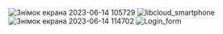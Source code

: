 ![Знімок екрана 2023-06-14 105729](https://github.com/mishavoloshchuk/Libcloud/assets/54890360/b16d3eac-7e5d-4be2-883c-d39b4b0c0cdc)
![libcloud_smartphone](https://github.com/mishavoloshchuk/Libcloud/assets/54890360/29bcdbee-28ed-4167-8234-f76a1064c09b)
![Знімок екрана 2023-06-14 114702](https://github.com/mishavoloshchuk/Libcloud/assets/54890360/3107447d-d8a3-41ad-91f4-4f139cfbdc79)
![Login_form](https://github.com/mishavoloshchuk/Libcloud/assets/54890360/733496a8-6fda-4f27-9759-202ae06d7650)

